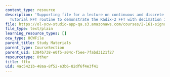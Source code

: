 ```yaml
---
content_type: resource
description: 'Supporting file for a lecture on continuous and discrete signal processing:
  Tutorial FFT routine to demonstrate the Radix-2 FFT with decimation in time.'
file: https://ol-ocw-studio-app-qa.s3.amazonaws.com/courses/2-161-signal-processing-continuous-and-discrete-fall-2008/4ac5421b48aa8f52e3b682df6f4e3f41_fftx.m
file_type: text/plain
learning_resource_types: []
ocw_type: OCWFile
parent_title: Study Materials
parent_type: CourseSection
parent_uid: 1384b738-e0f5-a04c-f5ee-7fabd3121f27
resourcetype: Other
title: fftx
uid: 4ac5421b-48aa-8f52-e3b6-82df6f4e3f41
---
```

